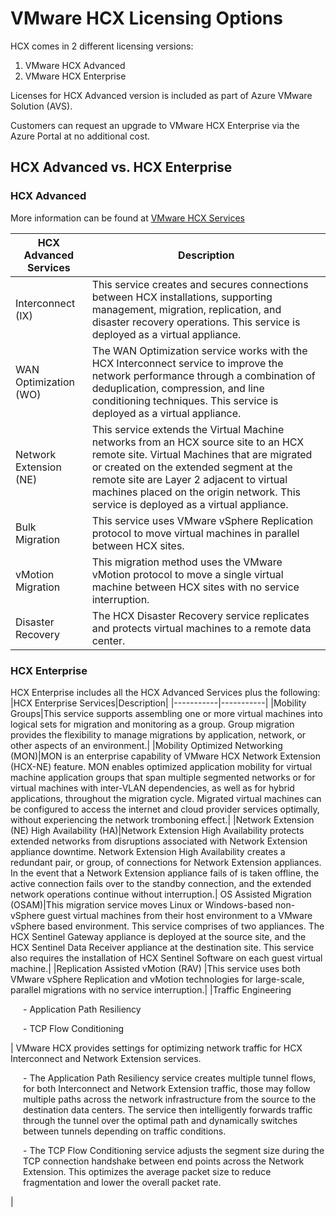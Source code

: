 # VMware HCX Licensing Options

HCX comes in 2 different licensing versions:
1.	VMware HCX Advanced
2.	VMware HCX Enterprise

Licenses for HCX Advanced version is included as part of Azure VMware Solution (AVS).

Customers can request an upgrade to VMware HCX Enterprise via the Azure Portal at no additional cost.

## HCX Advanced vs. HCX Enterprise

### HCX Advanced

More information can be found at [VMware HCX Services](https://docs.vmware.com/en/VMware-HCX/4.3/hcx-user-guide/GUID-32AF32BD-DE0B-4441-95B3-DF6A27733EED.html#GUID-32AF32BD-DE0B-4441-95B3-DF6A27733EED)

|HCX Advanced Services|Description|
|-----------|-----------|
|Interconnect (IX)|This service creates and secures connections between HCX installations, supporting management, migration, replication, and disaster recovery operations. This service is deployed as a virtual appliance.|
|WAN Optimization (WO)|The WAN Optimization service works with the HCX Interconnect service to improve the network performance through a combination of deduplication, compression, and line conditioning techniques. This service is deployed as a virtual appliance.|
|Network Extension (NE)|This service extends the Virtual Machine networks from an HCX source site to an HCX remote site. Virtual Machines that are migrated or created on the extended segment at the remote site are Layer 2 adjacent to virtual machines placed on the origin network. This service is deployed as a virtual appliance.|
|Bulk Migration|This service uses VMware vSphere Replication protocol to move virtual machines in parallel between HCX sites.|
|vMotion Migration|This migration method uses the VMware vMotion protocol to move a single virtual machine between HCX sites with no service interruption.|
|Disaster Recovery|The HCX Disaster Recovery service replicates and protects virtual machines to a remote data center.|

### HCX Enterprise

HCX Enterprise includes all the HCX Advanced Services plus the following:
|HCX Enterprise Services|Description|
|-----------|-----------|
|Mobility Groups|This service supports assembling one or more virtual machines into logical sets for migration and monitoring as a group. Group migration provides the flexibility to manage migrations by application, network, or other aspects of an environment.|
|Mobility Optimized Networking (MON)|MON is an enterprise capability of VMware HCX Network Extension (HCX-NE) feature. MON enables optimized application mobility for virtual machine application groups that span multiple segmented networks or for virtual machines with inter-VLAN dependencies, as well as for hybrid applications, throughout the migration cycle. Migrated virtual machines can be configured to access the internet and cloud provider services optimally, without experiencing the network tromboning effect.|
|Network Extension (NE) High Availability (HA)|Network Extension High Availability protects extended networks from disruptions associated with Network Extension appliance downtime. Network Extension High Availability creates a redundant pair, or group, of connections for Network Extension appliances. In the event that a Network Extension appliance fails of is taken offline, the active connection fails over to the standby connection, and the extended network operations continue without interruption.|
OS Assisted Migration (OSAM)|This migration service moves Linux or Windows-based non-vSphere guest virtual machines from their host environment to a VMware vSphere based environment. This service comprises of two appliances. The HCX Sentinel Gateway appliance is deployed at the source site, and the HCX Sentinel Data Receiver appliance at the destination site. This service also requires the installation of HCX Sentinel Software on each guest virtual machine.|
|Replication Assisted vMotion (RAV) |This service uses both VMware vSphere Replication and vMotion technologies for large-scale, parallel migrations with no service interruption.|
|Traffic Engineering  <p style="padding-left: 20px;">- Application Path Resiliency</p><p style="padding-left: 20px;">- TCP Flow Conditioning</p> | VMware HCX provides settings for optimizing network traffic for HCX Interconnect and Network Extension services. <p style="padding-left: 20px;">- The Application Path Resiliency service creates multiple tunnel flows, for both Interconnect and Network Extension traffic, those may follow multiple paths across the network infrastructure from the source to the destination data centers. The service then intelligently forwards traffic through the tunnel over the optimal path and dynamically switches between tunnels depending on traffic conditions.</p><p style="padding-left: 20px;">-	The TCP Flow Conditioning service adjusts the segment size during the TCP connection handshake between end points across the Network Extension. This optimizes the average packet size to reduce fragmentation and lower the overall packet rate.</p>|


